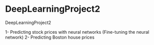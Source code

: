# DeepLearningProject2
DeepLearningProject2


1- Predicting stock prices with neural networks (Fine-tuning the neural network)
2- Predicting Boston house prices
